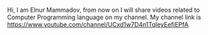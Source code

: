 Hi, I am Elnur Mammadov, 
from now on I will share videos related to Computer Programming language on my channel.
My channel link is https://www.youtube.com/channel/UCxd1w7D4n1TqIeyEefiEPfA
